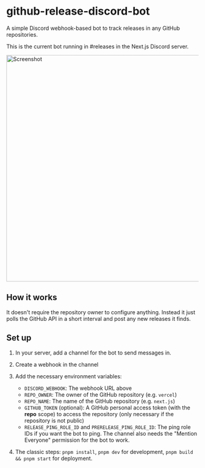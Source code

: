 # github-release-discord-bot

A simple Discord webhook-based bot to track releases in any GitHub repositories.

This is the current bot running in #releases in the Next.js Discord server.

<img width="594" alt="Screenshot" src="https://github.com/joulev/github-release-discord-bot/assets/44609036/4f286646-374b-4c18-a4d6-e0007b72f652">

## How it works

It doesn't require the repository owner to configure anything. Instead it just polls the GitHub API in a short interval and post any new releases it finds.

## Set up

1. In your server, add a channel for the bot to send messages in.

2. Create a webhook in the channel

3. Add the necessary environment variables:

   - `DISCORD_WEBHOOK`: The webhook URL above
   - `REPO_OWNER`: The owner of the GitHub repository (e.g. `vercel`)
   - `REPO_NAME`: The name of the GitHub repository (e.g. `next.js`)
   - `GITHUB_TOKEN` (optional): A GitHub personal access token (with the **repo** scope) to access the repository (only necessary if the repository is not public)
   - `RELEASE_PING_ROLE_ID` and `PRERELEASE_PING_ROLE_ID`: The ping role IDs if you want the bot to ping. The channel also needs the "Mention Everyone" permission for the bot to work.

4. The classic steps: `pnpm install`, `pnpm dev` for development, `pnpm build && pnpm start` for deployment.
